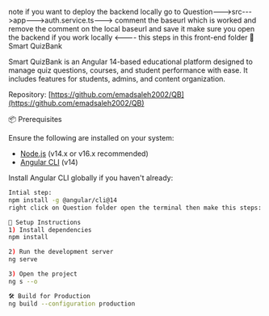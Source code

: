 note if you want to deploy the backend locally go to 
Question--->src--->app--->auth.service.ts---> comment the baseurl which is worked and remove the comment on the local baseurl and save it 
make sure you open the backend if you work locally <---- this steps in this front-end folder
🧠 Smart QuizBank

Smart QuizBank is an Angular 14-based educational platform designed to manage quiz questions, courses, and student performance with ease. It includes features for students, admins, and content organization.

Repository: [https://github.com/emadsaleh2002/QB](https://github.com/emadsaleh2002/QB)

 📦 Prerequisites

Ensure the following are installed on your system:

- [Node.js](https://nodejs.org/) (v14.x or v16.x recommended)
- [Angular CLI](https://angular.io/cli) (v14)


Install Angular CLI globally if you haven't already:
```bash
Intial step:
npm install -g @angular/cli@14
right click on Question folder open the terminal then make this steps:

🔧 Setup Instructions
1) Install dependencies
npm install

2) Run the development server
ng serve

3) Open the project
ng s --o

🛠️ Build for Production
ng build --configuration production
